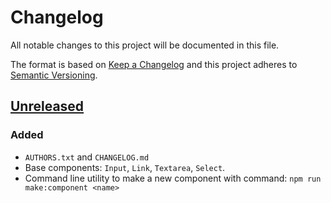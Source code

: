 # Changelog

All notable changes to this project will be documented in this file.

The format is based on [Keep a Changelog](http://keepachangelog.com/en/1.0.0/)
and this project adheres to [Semantic Versioning](http://semver.org/spec/v2.0.0.html).

## [Unreleased]

### Added

* `AUTHORS.txt` and `CHANGELOG.md`
* Base components: `Input`, `Link`, `Textarea`, `Select`.
* Command line utility to make a new component with command: `npm run make:component <name>`

[Unreleased]: https://github.com/uploadcare/uploadcare-upload-client/compare/v1.0.0...HEAD
